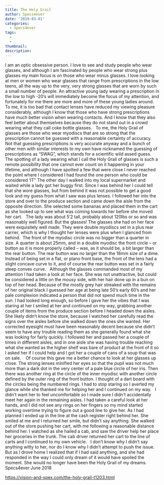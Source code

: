 ```yaml
---
title: The Holy Grail
author: Specs4ever
date: '2019-03-01'
categories:
  - Specs4ever
tags:
  - 
  - 
thumbnail: 
description: 
---
```


I am an optic obsessive person. I love to see and study people who wear glasses, and although I am fascinated by people who wear strong plus glasses my main focus is on those who wear minus glasses. I love looking at men or women who wear glasses that range from prescriptions in the low teens, all the way up to the very, very strong glasses that are worn by such a small number of people. An attractive young lady wearing a prescription in the low to high -20’s will immediately become the focus of my attention, and fortunately for me there are more and more of these young ladies around. To me, it is too bad that contact lenses have reduced my viewing pleasure considerably, although I know that those who have strong prescriptions have much better vision when wearing contacts. And I know that they also feel better about themselves because they do not stand out in a crowd wearing what they call coke bottle glasses.
 
To me, the Holy Grail of glasses are those who wear myodiscs that are so strong that the prescription cannot be guessed with a reasonable certainty of accuracy. Not that guessing prescriptions is very accurate anyway and a bunch of other men with similar interests to my own have nicknamed the guessing of prescriptions as “SWAG”, which stands for a scientific wild assed guess.
 
The spotting of a lady wearing what I call the Holy Grail of glasses is such a remote possibility that one cannot ever count on it happening in your lifetime, and although I have spotted a few that were close I never reached the point where I considered I had found the one person who could be considered ‘IT” The other day I walked into my local supermarket and waited while a lady got her buggy first. Since I was behind her I could tell that she wore glasses, but from behind it was not possible to get a good look and my guess from what I saw was plus lenses. I followed her into the store and over to the produce section and came down the aisle from the opposite direction. She selected some bananas and placed them in the cart as she looked up to see what was coming towards her before she moved her cart.
 
The lady was about 5’2 tall, probably about 120lbs or so and was reasonably well figured. But the glasses! The glasses she had on her face were exquisitely well made. They were double myodiscs set in a plus rear carrier, which is why I thought her lenses were plus when I glanced from behind.  The front of the myodisc circle was no bigger than a quarter in size. A quarter is about 25mm, and in a double myodisc the front circle – or button as it is more properly called – was, as it should be, a bit larger than the rear button. The rear button was no larger than the 18mm size of a dime. Instead of being set in a flat, or plano front base, the front of the lens had a slight concave curve to it, and of course the rear button was set in a fairly steep convex curve.
 
Although the glasses commanded most of my attention I had taken a look at her face. She was not unattractive, but could be considered a little on the mousy side, with her hair done up in a bun on top of her head. Because of the mostly grey hair streaked with the remains of her original black I guessed her age at being late 50’s early 60’s and her pale complexion indicated a person that did not spend much time in the sun. I had looked long enough, so before I gave her the vibes that I was staring at her I smiled at her and continued on my way, grabbing another couple of items from the produce section before I headed down the aisles.
 
She likely didn’t know the store, because I watched her carefully read the signs over the aisles before she walked down the ones she wanted. Her corrected eyesight must have been reasonably decent because she didn’t seem to have any trouble reading them as she generally found what she was looking for fairly quickly. I followed her and passed her a couple of times in different aisles, and in one aisle she was having trouble reaching what she wanted as the higher shelf was bare of product at the front of it so I asked her if I could help and I got her a couple of cans of a soup that was on sale.  
 
Of course this gave me a better chance to look at her glasses up close. The strong lenses minified her eyes so that the pupil was not much more than a dark dot in the very center of a pale blue circle of her iris. Then there was another ring at the circle of the inner myodisc with another circle defined by the outer ring of the front button. I thought of a dart board with the circles being the numbered rings. I had to stop staring so I averted my glance while she thanked me for helping her and I continued on my way.
 
I didn’t want her to feel uncomfortable so I made sure I didn’t accidentally meet her again in the remaining aisles. I had taken a careful look at her hands, and I did not see any rings on her fingers so my mind started working overtime trying to figure out a good line to give her. As I had planned I ended up in the line at the cash register right behind her. She smiled at me and I returned her smile, but didn’t say anything. She walked out of the store pushing her cart, with me following a reasonable distance behind her. I watched as she hailed a cab, and saw the driver help her place her groceries in the trunk. The cab driver returned her cart to the line of carts and I continued to my own vehicle.
 
I don’t know why I didn’t say anything witty to her, nor do I know why I didn’t attempt to push the issue. But as I drove home I realized that if I had said anything, and she had responded in the way I could only dream of it would have spoiled the moment. She would no longer have been the Holy Grail of my dreams.
 
Specs4ever
June 2018
 
 
 
 

https://vision-and-spex.com/the-holy-grail-t1203.html
